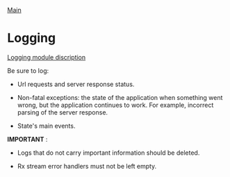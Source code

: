[Main](../main.md)

# Logging

[Logging module discription](../../../packages/logger/README.md)

Be sure to log:

* Url requests and server response status.

* Non-fatal exceptions: the state of the application when something went wrong,
but the application continues to work. For example, incorrect parsing of the server response.

* State's main events.

**IMPORTANT** :

- Logs that do not carry important information should be deleted.

- Rx stream error handlers must not be left empty.